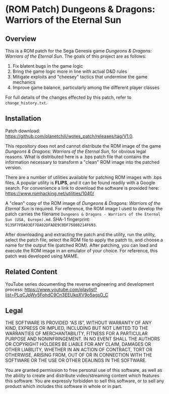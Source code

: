 # (ROM Patch) Dungeons & Dragons: Warriors of the Eternal Sun
## Overview
This is a ROM patch for the Sega Genesis game *Dungeons & Dragons: Warriors of the Eternal Sun*. The goals of this project are as follows:
1. Fix blatent bugs in the game logic
2. Bring the game logic more in line with actual D&D rules
3. Mitigate exploits and "cheesey" tactics that undermine the game mechanics
4. Improve game balance, particularly among the different player classes

For full details of the changes effected by this patch, refer to `change_history.txt`.
## Installation
Patch download: https://github.com/planetchili/wotes_patch/releases/tag/V1.0.

This repository does not and cannot distribute the ROM image of the game *Dungeons & Dragons: Warriors of the Eternal Sun*, for obvious legal reasons. What is distributed here is a .bps patch file that contains the information necessary to transform a "clean" ROM image into the patched version.

There are a number of utilities available for patching ROM images with .bps files. A popular utility is **FLIPS**, and it can be found readily with a Google search. For convenience a link to download the software is provided here: https://www.romhacking.net/utilities/1040/

A "clean" copy of the ROM image of *Dungeons & Dragons: Warriors of the Eternal Sun* is required. For reference, the ROM image I used to develop the patch carries the filename `Dungeons & Dragons - Warriors of the Eternal Sun (USA, Europe).md`. SHA-1 fingerprint: `9135F7FDA03EF7DA92DFADE9C0DF75808214F693`.

After downloading and extracting the patch and the utility, run the utility, select the patch file, select the ROM file to apply the patch to, and choose a name for the output file (patched ROM). After patching, you can load and execute the ROM image in an emulator of your choice. For reference, this patch was developed using MAME.
## Related Content
YouTube series documenting the reverse engineering and development process: https://www.youtube.com/playlist?list=PLqCJpWy5FohdC9Cn3EEUkqXV9o5agsO_C
## Legal
THE SOFTWARE IS PROVIDED “AS IS”, WITHOUT WARRANTY OF ANY KIND, EXPRESS OR IMPLIED, INCLUDING BUT NOT LIMITED TO THE WARRANTIES OF MERCHANTABILITY, FITNESS FOR A PARTICULAR PURPOSE AND NONINFRINGEMENT. IN NO EVENT SHALL THE AUTHORS OR COPYRIGHT HOLDERS BE LIABLE FOR ANY CLAIM, DAMAGES OR OTHER LIABILITY, WHETHER IN AN ACTION OF CONTRACT, TORT OR OTHERWISE, ARISING FROM, OUT OF OR IN CONNECTION WITH THE SOFTWARE OR THE USE OR OTHER DEALINGS IN THE SOFTWARE.

You are granted permission to free personal use of this software, as well as the ability to create and distribute video/streaming content which features this software. You are expressly forbidden to sell this software, or to sell any product which includes this software in whole or in part.
